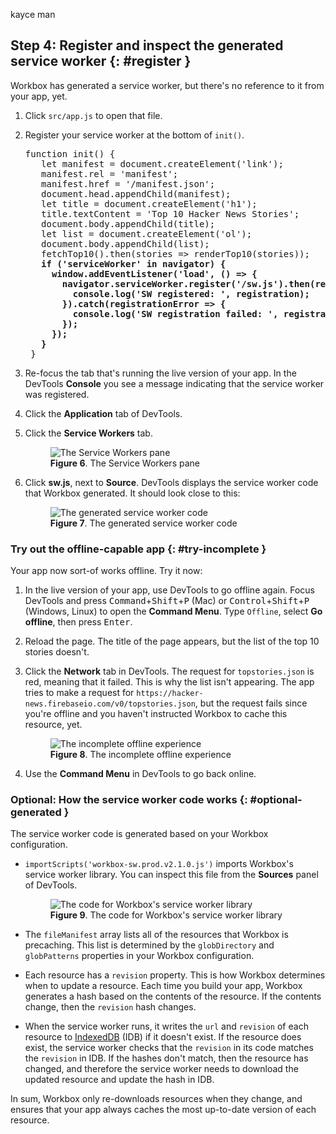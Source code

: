 kayce man

## Step 4: Register and inspect the generated service worker {: #register }

Workbox has generated a service worker, but there's no reference to it from
your app, yet.

1. Click `src/app.js` to open that file.
1. Register your service worker at the bottom of `init()`.

    <pre class="prettyprint">function init() {
      let manifest = document.createElement('link');
      manifest.rel = 'manifest';
      manifest.href = '/manifest.json';
      document.head.appendChild(manifest);
      let title = document.createElement('h1');
      title.textContent = 'Top 10 Hacker News Stories';
      document.body.appendChild(title);
      let list = document.createElement('ol');
      document.body.appendChild(list);
      fetchTop10().then(stories => renderTop10(stories));
      <strong>if ('serviceWorker' in navigator) {
        window.addEventListener('load', () => {
          navigator.serviceWorker.register('/sw.js').then(registration => {
            console.log('SW registered: ', registration);
          }).catch(registrationError => {
            console.log('SW registration failed: ', registrationError);
          });
        });
      }</strong>
    }</pre>

1. Re-focus the tab that's running the live version of your app. In the DevTools **Console**
   you see a message indicating that the service worker was registered.
1. Click the **Application** tab of DevTools.
1. Click the **Service Workers** tab.

     <figure>
       <img src="/web/tools/workbox/get-started/imgs/shared/sw-pane.png"
         alt="The Service Workers pane"/>
       <figcaption>
         <b>Figure 6</b>. The Service Workers pane
       </figcaption>
     </figure>

1. Click **sw.js**, next to **Source**. DevTools displays the
   service worker code that Workbox generated. It should look close to this:

     <figure>
       <img src="/web/tools/workbox/get-started/imgs/shared/sources.png"
         alt="The generated service worker code"/>
       <figcaption>
         <b>Figure 7</b>. The generated service worker code
       </figcaption>
     </figure>

### Try out the offline-capable app {: #try-incomplete }

Your app now sort-of works offline. Try it now:

1. In the live version of your app, use DevTools to go offline again.
   Focus DevTools and press <kbd>Command</kbd>+<kbd>Shift</kbd>+<kbd>P</kbd>
   (Mac) or <kbd>Control</kbd>+<kbd>Shift</kbd>+<kbd>P</kbd> (Windows, Linux)
   to open the **Command Menu**. Type `Offline`, select **Go offline**,
   then press <kbd>Enter</kbd>.
1. Reload the page. The title of the page appears, but the list of the top
   10 stories doesn't.
1. Click the **Network** tab in DevTools. The request for `topstories.json` is
   red, meaning that it failed. This is why the list isn't appearing. The app
   tries to make a request for
   `https://hacker-news.firebaseio.com/v0/topstories.json`, but the request
   fails since you're offline and you haven't instructed Workbox to cache
   this resource, yet.

     <figure>
       <img src="/web/tools/workbox/get-started/imgs/shared/offline-capable.png"
         alt="The incomplete offline experience"/>
       <figcaption>
         <b>Figure 8</b>. The incomplete offline experience
       </figcaption>
     </figure>

1. Use the **Command Menu** in DevTools to go back online.

### Optional: How the service worker code works {: #optional-generated }

The service worker code is generated based on your Workbox configuration.

* `importScripts('workbox-sw.prod.v2.1.0.js')` imports Workbox's service
  worker library. You can inspect this file from the **Sources** panel of
  DevTools.

    <figure>
      <img src="/web/tools/workbox/get-started/imgs/shared/lib-src.png"
        alt="The code for Workbox's service worker library"/>
      <figcaption>
        <b>Figure 9</b>. The code for Workbox's service worker library
      </figcaption>
    </figure>

* The `fileManifest` array lists all of the resources that Workbox is
  precaching. This list is determined by the `globDirectory`
  and `globPatterns` properties in your Workbox configuration.
* Each resource has a `revision` property. This is how Workbox determines
  when to update a resource. Each time you build your app, Workbox generates
  a hash based on the contents of the resource. If the contents change, then
  the `revision` hash changes.
* When the service worker runs, it writes the `url` and `revision` of each
  resource to [IndexedDB][IDB] (IDB) if it doesn't exist. If the resource does
  exist, the service worker checks that the `revision` in its code matches the
  `revision` in IDB. If the hashes don't match, then the resource has changed,
  and therefore the service worker needs to download the updated resource and
  update the hash in IDB.

In sum, Workbox only re-downloads resources when they change, and ensures
that your app always caches the most up-to-date version of each resource.

[IDB]: https://developer.mozilla.org/en-US/docs/Web/API/IndexedDB_API
